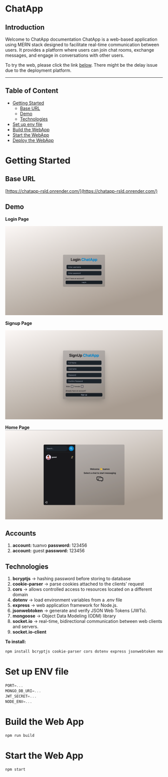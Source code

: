 # ChatApp

## Introduction

Welcome to ChatApp documentation ChatApp is a web-based application using MERN
stack designed to facilitate real-time communication between users. It provides 
a platform where users can join chat rooms, exchange messages, and engage in 
conversations with other users.

To try the web, please click the link [below](#base-url). There might be the
delay issue due to the deployment platform.

---

## Table of Content

- [Getting Started](#getting-started)
  - [Base URL](#base-url)
  - [Demo](#demo)
  - [Technologies](#technologies)
- [Set up env file](#set-up-env-file)
- [Build the WebApp](#build-the-web-app)
- [Start the WebApp](#start-the-web-app)
- [Deploy the WebApp](#deploy-the-app)


# Getting Started
## Base URL
[https://chatapp-rsld.onrender.com/](https://chatapp-rsld.onrender.com/)
## Demo
**Login Page**

![image](./demo/login.png)

**Signup Page**

![image](./demo/signup.png)

**Home Page**
![image](./demo/home.png)

## Accounts
1. **account:** tuanvo  **password:** 123456
2. **account:** guest   **password:** 123456


## Technologies
1. **bcryptjs** -> hashing password before storing to database
2. **cookie-parser** -> parse cookies attached to the clients' request
3. **cors** -> allows controlled access to resources located on a different domain
4. **dotenv** -> load environment variables from a .env file
5. **express** -> web application framework for Node.js.
6. **jsonwebtoken** -> generate and verify JSON Web Tokens (JWTs).
7. **mongoose** -> Object Data Modeling (ODM) library
8. **socket\.io** -> real-time, bidirectional communication between web clients and servers.
9. **socket\.io-client** 

**To install:**
```js
npm install bcryptjs cookie-parser cors dotenv express jsonwebtoken mongoose socket.io socket.io-client
```

# Set up ENV file
```js
PORT=...
MONGO_DB_URI=...
JWT_SECRET=...
NODE_ENV=...
```
# Build the Web App
```
npm run build
```
# Start the Web App
```
npm start
```






